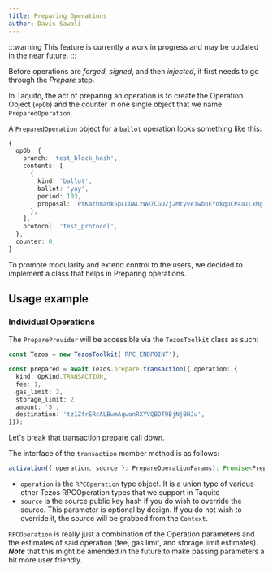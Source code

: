 ```yaml
---
title: Preparing Operations
author: Davis Sawali
---
```



:::warning
This feature is currently a work in progress and may be updated in the near future.
:::


Before operations are _forged_, _signed_, and then _injected_, it first needs to go through the _Prepare_ step.

In Taquito, the act of preparing an operation is to create the Operation Object (`opOb`) and the counter in one single object that we name `PreparedOperation`.

A `PreparedOperation` object for a `ballot` operation looks something like this:
```typescript
{
  opOb: {
    branch: 'test_block_hash',
    contents: [
      {
        kind: 'ballot',
        ballot: 'yay',
        period: 103,
        proposal: 'PtKathmankSpLLDALzWw7CGD2j2MtyveTwboEYokqUCP4a1LxMg',
      },
    ],
    protocol: 'test_protocol',
  },
  counter: 0,
}
```

To promote modularity and extend control to the users, we decided to implement a class that helps in Preparing operations.

## Usage example

### Individual Operations
The `PrepareProvider` will be accessible via the `TezosToolkit` class as such:
```typescript
const Tezos = new TezosToolkit('RPC_ENDPOINT');

const prepared = await Tezos.prepare.transaction({ operation: {
  kind: OpKind.TRANSACTION,
  fee: 1,
  gas_limit: 2,
  storage_limit: 2,
  amount: '5',
  destination: 'tz1ZfrERcALBwmAqwonRXYVQBDT9BjNjBHJu',
}});
```

Let's break that transaction prepare call down.

The interface of the `transaction` member method is as follows:
```typescript
activation({ operation, source }: PrepareOperationParams): Promise<PreparedOperation>;
```

- `operation` is the `RPCOperation` type object. It is a union type of various other Tezos RPCOperation types that we support in Taquito
- `source` is the source public key hash if you do wish to override the source. This parameter is optional by design. If you do not wish to override it, the source will be grabbed from the `Context`.

`RPCOperation` is really just a combination of the Operation parameters and the estimates of said operation (fee, gas limit, and storage limit estimates). _**Note**_ that this might be amended in the future to make passing parameters a bit more user friendly. 
